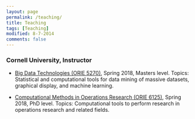 ```yaml
---
layout: page
permalink: /teaching/
title: Teaching
tags: [Teaching]
modified: 8-7-2014
comments: false
---
```



### Cornell University, Instructor

* [Big Data Technologies (ORIE 5270)](orie5270), Spring 2018, Masters level. Topics: Statistical
and computational tools for data mining of massive datasets, graphical display, and
machine learning.

* [Computational Methods in Operations Research (ORIE 6125)](orie6125), Spring 2018, PhD level.
Topics: Computational tools to perform research in operations research and related fields.
